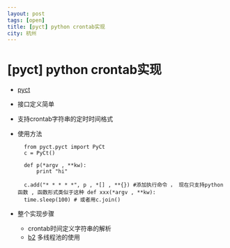 ```yaml
---
layout: post
tags: [open]
title: [pyct] python crontab实现	
city: 杭州 
---
```




[pyct] python crontab实现
========
+ [pyct](https://github.com/intohole/pyct)
+ 接口定义简单
+ 支持crontab字符串的定时时间格式
+ 使用方法
	
	
		from pyct.pyct import PyCt
		c = PyCt()
    		
		def p(*argv , **kw):
        	print "hi"
				
		c.add("* * * * *", p , *[] , **{}) #添加执行命令 ， 现在只支持python函数 , 函数形式类似于这种 def xxx(*argv , **kw):  
		time.sleep(100) # 或者用c.join()

+ 整个实现步骤
	- crontab时间定义字符串的解析
    - [b2](https://github.com/intohole/b2) 多线程池的使用
